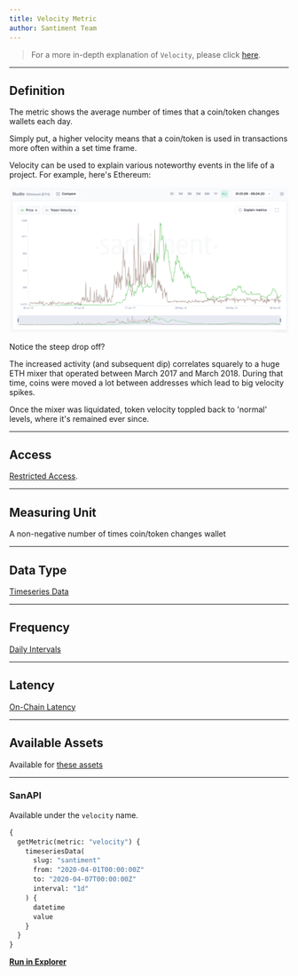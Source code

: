 ```yaml
---
title: Velocity Metric
author: Santiment Team
---
```


> For a more in-depth explanation of `Velocity`, please click [here](/metrics/velocity/velocity-technical).

---

## Definition

The metric shows the average number of times that a coin/token changes wallets
each day.

Simply put, a higher velocity means that a coin/token is used in transactions
more often within a set time frame.

Velocity can be used to explain various noteworthy events in the life of a
project. For example, here's Ethereum:

![ethereum-velocity](ethereum-velocity.png)

Notice the steep drop off?

The increased activity (and subsequent dip) correlates squarely to a huge ETH
mixer that operated between March 2017 and March 2018. During that time, coins
were moved a lot between addresses which lead to big velocity spikes.

Once the mixer was liquidated, token velocity toppled back to 'normal' levels,
where it's remained ever since.

---

## Access

[Restricted Access](/metrics/details/access#restricted-access).

---

## Measuring Unit

A non-negative number of times coin/token changes wallet

---

## Data Type

[Timeseries Data](/metrics/details/data-type#timeseries-data)

---

## Frequency

[Daily Intervals](/metrics/details/frequency#daily-frequency)

---

## Latency

[On-Chain Latency](/metrics/details/latency#on-chain-latency)

---

## Available Assets

Available for [these
assets](<https://api.santiment.net/graphiql?variables=&query=%7B%0A%20%20getMetric(metric%3A%20%22velocity%22)%20%7B%0A%20%20%20%20metadata%20%7B%0A%20%20%20%20%20%20availableSlugs%0A%20%20%20%20%7D%0A%20%20%7D%0A%7D%0A>)

---

### SanAPI

Available under the `velocity` name.

```graphql
{
  getMetric(metric: "velocity") {
    timeseriesData(
      slug: "santiment"
      from: "2020-04-01T00:00:00Z"
      to: "2020-04-07T00:00:00Z"
      interval: "1d"
    ) {
      datetime
      value
    }
  }
}
```

[**Run in
Explorer**](<https://api.santiment.net/graphiql?variables=&query=%7B%0A%20%20getMetric(metric%3A%20%22velocity%22)%20%7B%0A%20%20%20%20timeseriesData(%0A%20%20%20%20%20%20slug%3A%20%22santiment%22%0A%20%20%20%20%20%20from%3A%20%222020-04-01T00%3A00%3A00Z%22%0A%20%20%20%20%20%20to%3A%20%222020-04-07T00%3A00%3A00Z%22%0A%20%20%20%20%20%20interval%3A%20%221d%22)%20%7B%0A%20%20%20%20%20%20%20%20datetime%0A%20%20%20%20%20%20%20%20value%0A%20%20%20%20%7D%0A%20%20%7D%0A%7D%0A>)
